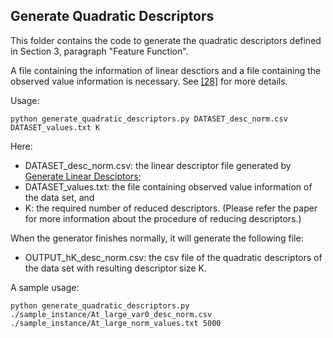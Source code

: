## Generate Quadratic Descriptors

This folder contains the code to generate the quadratic descriptors defined in Section 3, paragraph "Feature Function".

A file containing the information of linear desctiors and a file containing the observed value information is necessary. See [[28]](https://arxiv.org/abs/2209.13527) for more details.

Usage:

```
python generate_quadratic_descriptors.py DATASET_desc_norm.csv DATASET_values.txt K
```

Here:
- DATASET_desc_norm.csv: the linear descriptor file generated by [Generate Linear Desciptors](/HPS/Module_1/Generate_Linear_Descriptors);
- DATASET_values.txt: the file containing observed value information of the data set, and
- K: the required number of reduced descriptors. (Please refer the paper for more information about the procedure of reducing descriptors.)
  
When the generator finishes normally, it will generate the following file:
- OUTPUT_hK_desc_norm.csv: the csv file of the quadratic descriptors of the data set with resulting descriptor size K.

A sample usage:

```
python generate_quadratic_descriptors.py ./sample_instance/At_large_var0_desc_norm.csv ./sample_instance/At_large_norm_values.txt 5000
```

